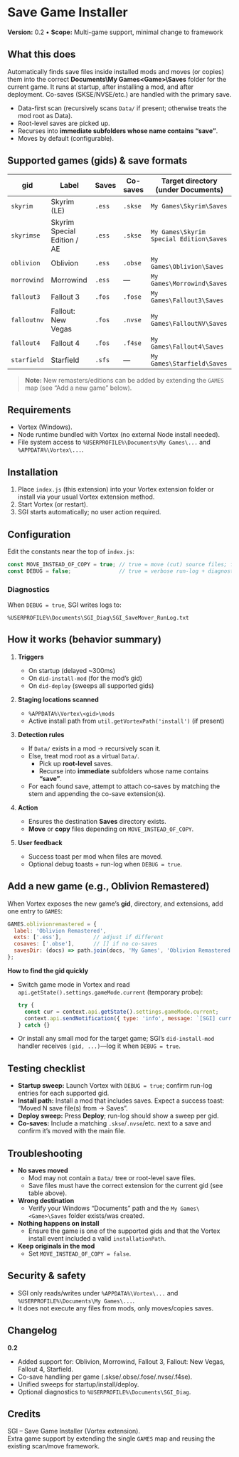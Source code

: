 # Save Game Installer
**Version:** 0.2 • **Scope:** Multi-game support, minimal change to framework

## What this does
Automatically finds save files inside installed mods and moves (or copies) them into the correct **Documents\My Games\<Game>\Saves** folder for the current game. It runs at startup, after installing a mod, and after deployment. Co-saves (SKSE/NVSE/etc.) are handled with the primary save.

- Data-first scan (recursively scans `Data/` if present; otherwise treats the mod root as Data).
- Root-level saves are picked up.
- Recurses into **immediate subfolders whose name contains “save”**.
- Moves by default (configurable).

## Supported games (gids) & save formats

| gid          | Label                               | Saves           | Co-saves             | Target directory (under Documents)                                  |
|--------------|--------------------------------------|-----------------|----------------------|-----------------------------------------------------------------------|
| `skyrim`     | Skyrim (LE)                          | `.ess`          | `.skse`              | `My Games\Skyrim\Saves`                                               |
| `skyrimse`   | Skyrim Special Edition / AE          | `.ess`          | `.skse`              | `My Games\Skyrim Special Edition\Saves`                               |
| `oblivion`   | Oblivion                             | `.ess`          | `.obse`              | `My Games\Oblivion\Saves`                                             |
| `morrowind`  | Morrowind                            | `.ess`          | —                    | `My Games\Morrowind\Saves`                                            |
| `fallout3`   | Fallout 3                            | `.fos`          | `.fose`              | `My Games\Fallout3\Saves`                                             |
| `falloutnv`  | Fallout: New Vegas                   | `.fos`          | `.nvse`              | `My Games\FalloutNV\Saves`                                            |
| `fallout4`   | Fallout 4                            | `.fos`          | `.f4se`              | `My Games\Fallout4\Saves`                                             |
| `starfield`  | Starfield                            | `.sfs`          | —                    | `My Games\Starfield\Saves`                                            |

> **Note:** New remasters/editions can be added by extending the `GAMES` map (see “Add a new game” below).

## Requirements
- Vortex (Windows).
- Node runtime bundled with Vortex (no external Node install needed).
- File system access to `%USERPROFILE%\Documents\My Games\...` and `%APPDATA%\Vortex\...`.

## Installation
1. Place `index.js` (this extension) into your Vortex extension folder or install via your usual Vortex extension method.
2. Start Vortex (or restart).
3. SGI starts automatically; no user action required.

## Configuration
Edit the constants near the top of `index.js`:

```js
const MOVE_INSTEAD_OF_COPY = true; // true = move (cut) source files; false = copy only
const DEBUG = false;               // true = verbose run-log + diagnostic toasts
```

### Diagnostics
When `DEBUG = true`, SGI writes logs to:
```
%USERPROFILE%\Documents\SGI_Diag\SGI_SaveMover_RunLog.txt
```

## How it works (behavior summary)
1. **Triggers**
   - On startup (delayed ~300ms)
   - On `did-install-mod` (for the mod’s gid)
   - On `did-deploy` (sweeps all supported gids)

2. **Staging locations scanned**
   - `%APPDATA%\Vortex\<gid>\mods`
   - Active install path from `util.getVortexPath('install')` (if present)

3. **Detection rules**
   - If `Data/` exists in a mod → recursively scan it.
   - Else, treat mod root as a virtual `Data/`.
     - Pick up **root-level** saves.
     - Recurse into **immediate** subfolders whose name contains **“save”**.
   - For each found save, attempt to attach co-saves by matching the stem and appending the co-save extension(s).

4. **Action**
   - Ensures the destination **Saves** directory exists.
   - **Move** or **copy** files depending on `MOVE_INSTEAD_OF_COPY`.

5. **User feedback**
   - Success toast per mod when files are moved.
   - Optional debug toasts + run-log when `DEBUG = true`.

## Add a new game (e.g., Oblivion Remastered)
When Vortex exposes the new game’s **gid**, directory, and extensions, add one entry to `GAMES`:

```js
GAMES.oblivionremastered = {
  label: 'Oblivion Remastered',
  exts: ['.ess'],          // adjust if different
  cosaves: ['.obse'],      // [] if no co-saves
  savesDir: (docs) => path.join(docs, 'My Games', 'Oblivion Remastered', 'Saves'),
};
```

**How to find the gid quickly**
- Switch game mode in Vortex and read `api.getState().settings.gameMode.current` (temporary probe):
  ```js
  try {
    const cur = context.api.getState().settings.gameMode.current;
    context.api.sendNotification({ type: 'info', message: `[SGI] current gid: ${cur}`, displayMS: 4000 });
  } catch {}
  ```
- Or install any small mod for the target game; SGI’s `did-install-mod` handler receives `(gid, ...)`—log it when `DEBUG = true`.

## Testing checklist
- **Startup sweep:** Launch Vortex with `DEBUG = true`; confirm run-log entries for each supported gid.
- **Install path:** Install a mod that includes saves. Expect a success toast:  
  “Moved N save file(s) from <mod> → <Game> Saves”.
- **Deploy sweep:** Press **Deploy**; run-log should show a sweep per gid.
- **Co-saves:** Include a matching `.skse`/`.nvse`/etc. next to a save and confirm it’s moved with the main file.

## Troubleshooting
- **No saves moved**
  - Mod may not contain a `Data/` tree or root-level save files.
  - Save files must have the correct extension for the current gid (see table above).
- **Wrong destination**
  - Verify your Windows “Documents” path and the `My Games\<Game>\Saves` folder exists/was created.
- **Nothing happens on install**
  - Ensure the game is one of the supported gids and that the Vortex install event included a valid `installationPath`.
- **Keep originals in the mod**
  - Set `MOVE_INSTEAD_OF_COPY = false`.

## Security & safety
- SGI only reads/writes under `%APPDATA%\Vortex\...` and `%USERPROFILE%\Documents\My Games\...`.
- It does not execute any files from mods, only moves/copies saves.

## Changelog
**0.2**
- Added support for: Oblivion, Morrowind, Fallout 3, Fallout: New Vegas, Fallout 4, Starfield.
- Co-save handling per game (.skse/.obse/.fose/.nvse/.f4se).
- Unified sweeps for startup/install/deploy.
- Optional diagnostics to `%USERPROFILE%\Documents\SGI_Diag`.

## Credits
SGI – Save Game Installer (Vortex extension).  
Extra game support by extending the single `GAMES` map and reusing the existing scan/move framework.
